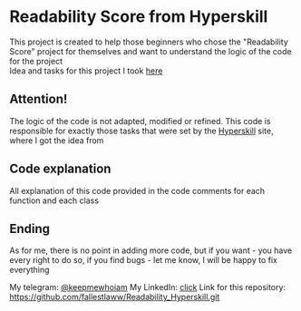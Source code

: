 # Readability Score from Hyperskill

This project is created to help those beginners who chose the "Readability Score" project for themselves and want to understand the logic of the code for the project  
Idea and tasks for this project I took [here ](https://hyperskill.org/study-plan)

## Attention!
The logic of the code is not adapted, modified or refined. This code is responsible for exactly those tasks that were set by the [Hyperskill](https://hyperskill.org/study-plan) site, where I got the idea from

## Code explanation
All explanation of this code provided in the code comments for each function and each class

## Ending

As for me, there is no point in adding more code, but if you want - you have every right to do so, if you find bugs - let me know, I will be happy to fix everything

My telegram: [@keepmewhoiam](https://t.me/keepmewhoiam) 
My LinkedIn: [click](https://www.linkedin.com/in/pavlo-svitenko-a167152bb/) 
Link for this repository: https://github.com/fallestlaww/Readability_Hyperskill.git
